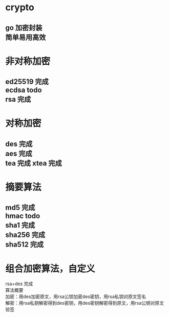 # crypto  
go 加密封装  
简单易用高效  
----------   
# 非对称加密
ed25519 完成   
ecdsa todo  
rsa 完成 
----------  
# 对称加密
des 完成   
aes 完成  
tea 完成
xtea 完成
---------- 
# 摘要算法
md5 完成   
hmac todo    
sha1 完成   
sha256 完成   
sha512  完成   
----------
# 组合加密算法，自定义
rsa+des 完成  
算法概要  
加密：用des加密原文，用rsa公钥加密des密钥，用rsa私钥对原文签名  
解密：用rsa私钥解密得到des密钥，用des密钥解密得到原文，用rsa公钥对原文验签  
